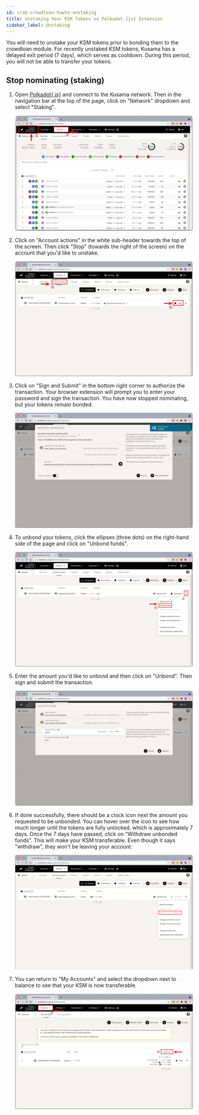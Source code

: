 ```yaml
---
id: crab-crowdloan-howto-unstaking
title: Unstaking Your KSM Tokens on Polkadot.{js} Extension
sidebar_label: Unstaking
---
```


You will need to unstake your KSM tokens prior to bonding them to the crowdloan module. For recently unstaked KSM tokens, Kusama has a delayed exit period (7 days), which serves as cooldown. During this period, you will not be able to transfer your tokens.


## Stop nominating (staking)

1. Open [Polkadot{.js}](https://polkadot.js.org/apps/) and connect to the Kusama network. Then in the navigation bar at the top of the page, click on "Network" dropdown and select "Staking".

   ![unstaking1](./assets/crowdloan/unstaking1.jpg)

2. Click on "Account actions" in the white sub-header towards the top of the screen. Then click "Stop" (towards the right of the screen) on the account that you'd like to unstake.

   ![unstaking2](./assets/crowdloan/unstaking2.jpg)

3. Click on "Sign and Submit" in the bottom right corner to authorize the transaction. Your browser extension will prompt you to enter your password and sign the transaction. You have now stopped nominating, but your tokens remain bonded.

   ![unstaking3](./assets/crowdloan/unstaking3.jpg)

4. To unbond your tokens, click the ellipses (three dots) on the right-hand side of the page and click on "Unbond funds".

   ![unstaking5](./assets/crowdloan/unstaking5.jpg)

5. Enter the amount you'd like to unbond and then click on "Unbond". Then sign and submit the transaction.

   ![unstaking6](./assets/crowdloan/unstaking6.jpg)

6. If done successfully, there should be a clock icon next the amount you requested to be unbonded. You can hover over the icon to see how much longer until the tokens are fully unlocked, which is approximately 7 days. Once the 7 days have passed, click on "Withdraw unbonded funds". This will make your KSM transferable. Even though it says "withdraw", they won't be leaving your account.

   ![unstaking7](./assets/crowdloan/unstaking7.jpg)

7. You can return to "My Accounts" and select the dropdown next to balance to see that your KSM is now transferable.

   ![unstaking8](./assets/crowdloan/unstaking8.jpg)